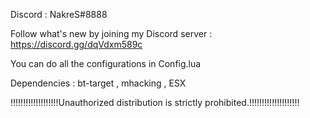 Discord : NakreS#8888

Follow what's new by joining my Discord server : https://discord.gg/dqVdxm589c

You can do all the configurations in Config.lua

Dependencies : bt-target , mhacking , ESX  

!!!!!!!!!!!!!!!!!!!Unauthorized distribution is strictly prohibited.!!!!!!!!!!!!!!!!!!!!
